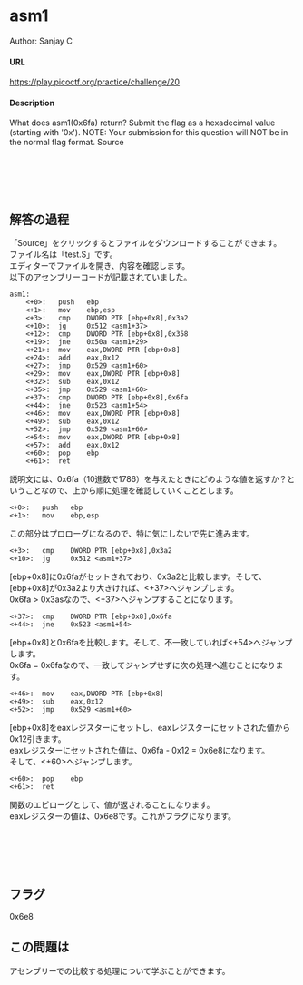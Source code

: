 # asm1
Author: Sanjay C  

#### URL
https://play.picoctf.org/practice/challenge/20  

#### Description
What does asm1(0x6fa) return? Submit the flag as a hexadecimal value (starting with '0x'). NOTE: Your submission for this question will NOT be in the normal flag format. Source  

<br>
<br>
<br>
<br>

## 解答の過程
「Source」をクリックするとファイルをダウンロードすることができます。  
ファイル名は「test.S」です。  
エディターでファイルを開き、内容を確認します。  
以下のアセンブリーコードが記載されていました。  

```
asm1:
	<+0>:	push   ebp
	<+1>:	mov    ebp,esp
	<+3>:	cmp    DWORD PTR [ebp+0x8],0x3a2
	<+10>:	jg     0x512 <asm1+37>
	<+12>:	cmp    DWORD PTR [ebp+0x8],0x358
	<+19>:	jne    0x50a <asm1+29>
	<+21>:	mov    eax,DWORD PTR [ebp+0x8]
	<+24>:	add    eax,0x12
	<+27>:	jmp    0x529 <asm1+60>
	<+29>:	mov    eax,DWORD PTR [ebp+0x8]
	<+32>:	sub    eax,0x12
	<+35>:	jmp    0x529 <asm1+60>
	<+37>:	cmp    DWORD PTR [ebp+0x8],0x6fa
	<+44>:	jne    0x523 <asm1+54>
	<+46>:	mov    eax,DWORD PTR [ebp+0x8]
	<+49>:	sub    eax,0x12
	<+52>:	jmp    0x529 <asm1+60>
	<+54>:	mov    eax,DWORD PTR [ebp+0x8]
	<+57>:	add    eax,0x12
	<+60>:	pop    ebp
	<+61>:	ret    
```

説明文には、0x6fa（10進数で1786）を与えたときにどのような値を返すか？ということなので、上から順に処理を確認していくこととします。  

```
<+0>:	push   ebp
<+1>:	mov    ebp,esp
```
この部分はプロローグになるので、特に気にしないで先に進みます。  

```
<+3>:	cmp    DWORD PTR [ebp+0x8],0x3a2
<+10>:	jg     0x512 <asm1+37>
```
[ebp+0x8]に0x6faがセットされており、0x3a2と比較します。そして、[ebp+0x8]が0x3a2より大きければ、<+37>へジャンプします。  
0x6fa > 0x3asなので、<+37>へジャンプすることになります。  

```
<+37>:	cmp    DWORD PTR [ebp+0x8],0x6fa
<+44>:	jne    0x523 <asm1+54>
```
[ebp+0x8]と0x6faを比較します。そして、不一致していれば<+54>へジャンプします。  
0x6fa = 0x6faなので、一致してジャンプせずに次の処理へ進むことになります。  

```
<+46>:	mov    eax,DWORD PTR [ebp+0x8]
<+49>:	sub    eax,0x12
<+52>:	jmp    0x529 <asm1+60>
```
[ebp+0x8]をeaxレジスターにセットし、eaxレジスターにセットされた値から0x12引きます。  
eaxレジスターにセットされた値は、0x6fa - 0x12 = 0x6e8になります。  
そして、<+60>へジャンプします。  

```
<+60>:	pop    ebp
<+61>:	ret    
```
関数のエピローグとして、値が返されることになります。  
eaxレジスターの値は、0x6e8です。これがフラグになります。  

<br>
<br>
<br>
<br>

## フラグ
0x6e8  


## この問題は
アセンブリーでの比較する処理について学ぶことができます。  
